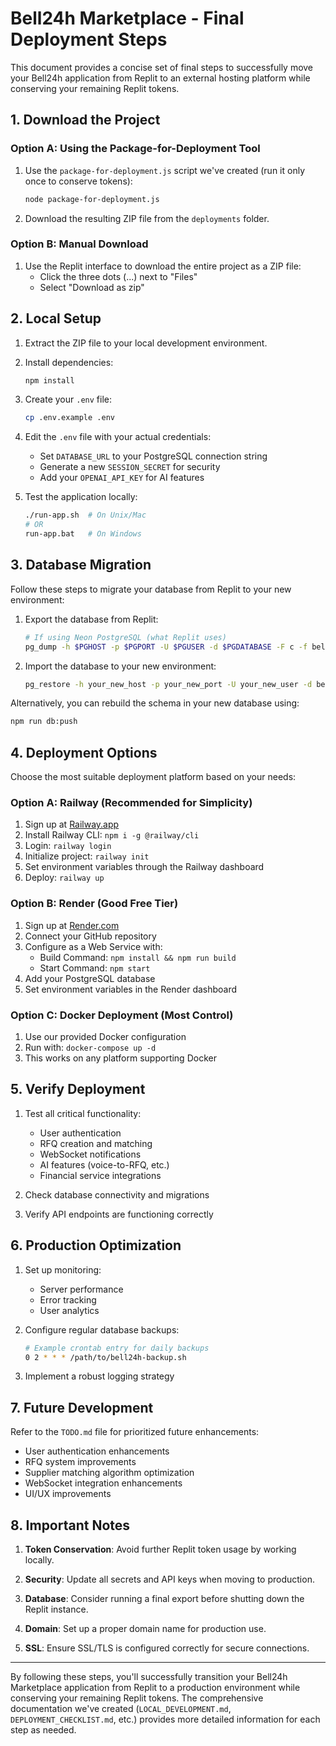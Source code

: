 # Bell24h Marketplace - Final Deployment Steps

This document provides a concise set of final steps to successfully move your Bell24h application from Replit to an external hosting platform while conserving your remaining Replit tokens.

## 1. Download the Project

### Option A: Using the Package-for-Deployment Tool
1. Use the `package-for-deployment.js` script we've created (run it only once to conserve tokens):
   ```bash
   node package-for-deployment.js
   ```
2. Download the resulting ZIP file from the `deployments` folder.

### Option B: Manual Download
1. Use the Replit interface to download the entire project as a ZIP file:
   - Click the three dots (...) next to "Files"
   - Select "Download as zip"

## 2. Local Setup

1. Extract the ZIP file to your local development environment.

2. Install dependencies:
   ```bash
   npm install
   ```

3. Create your `.env` file:
   ```bash
   cp .env.example .env
   ```

4. Edit the `.env` file with your actual credentials:
   - Set `DATABASE_URL` to your PostgreSQL connection string
   - Generate a new `SESSION_SECRET` for security
   - Add your `OPENAI_API_KEY` for AI features

5. Test the application locally:
   ```bash
   ./run-app.sh  # On Unix/Mac
   # OR
   run-app.bat   # On Windows
   ```

## 3. Database Migration

Follow these steps to migrate your database from Replit to your new environment:

1. Export the database from Replit:
   ```bash
   # If using Neon PostgreSQL (what Replit uses)
   pg_dump -h $PGHOST -p $PGPORT -U $PGUSER -d $PGDATABASE -F c -f bell24h-export.dump
   ```

2. Import the database to your new environment:
   ```bash
   pg_restore -h your_new_host -p your_new_port -U your_new_user -d bell24h -W bell24h-export.dump
   ```

Alternatively, you can rebuild the schema in your new database using:
```bash
npm run db:push
```

## 4. Deployment Options

Choose the most suitable deployment platform based on your needs:

### Option A: Railway (Recommended for Simplicity)
1. Sign up at [Railway.app](https://railway.app/)
2. Install Railway CLI: `npm i -g @railway/cli`
3. Login: `railway login`
4. Initialize project: `railway init`
5. Set environment variables through the Railway dashboard
6. Deploy: `railway up`

### Option B: Render (Good Free Tier)
1. Sign up at [Render.com](https://render.com/)
2. Connect your GitHub repository
3. Configure as a Web Service with:
   - Build Command: `npm install && npm run build`
   - Start Command: `npm start`
4. Add your PostgreSQL database
5. Set environment variables in the Render dashboard

### Option C: Docker Deployment (Most Control)
1. Use our provided Docker configuration
2. Run with: `docker-compose up -d`
3. This works on any platform supporting Docker

## 5. Verify Deployment

1. Test all critical functionality:
   - User authentication
   - RFQ creation and matching
   - WebSocket notifications
   - AI features (voice-to-RFQ, etc.)
   - Financial service integrations

2. Check database connectivity and migrations

3. Verify API endpoints are functioning correctly

## 6. Production Optimization

1. Set up monitoring:
   - Server performance
   - Error tracking
   - User analytics

2. Configure regular database backups:
   ```bash
   # Example crontab entry for daily backups
   0 2 * * * /path/to/bell24h-backup.sh
   ```

3. Implement a robust logging strategy

## 7. Future Development

Refer to the `TODO.md` file for prioritized future enhancements:
- User authentication enhancements
- RFQ system improvements
- Supplier matching algorithm optimization
- WebSocket integration enhancements
- UI/UX improvements

## 8. Important Notes

1. **Token Conservation**: Avoid further Replit token usage by working locally.

2. **Security**: Update all secrets and API keys when moving to production.

3. **Database**: Consider running a final export before shutting down the Replit instance.

4. **Domain**: Set up a proper domain name for production use.

5. **SSL**: Ensure SSL/TLS is configured correctly for secure connections.

---

By following these steps, you'll successfully transition your Bell24h Marketplace application from Replit to a production environment while conserving your remaining Replit tokens. The comprehensive documentation we've created (`LOCAL_DEVELOPMENT.md`, `DEPLOYMENT_CHECKLIST.md`, etc.) provides more detailed information for each step as needed.